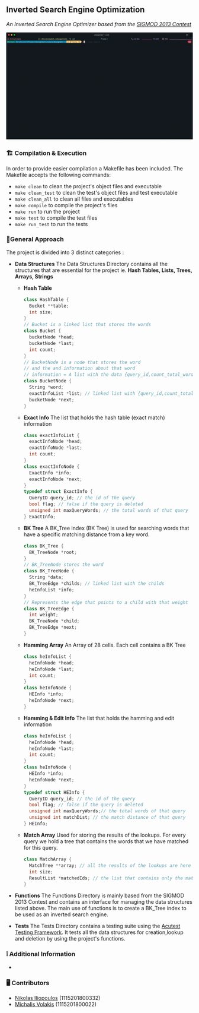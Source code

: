## Inverted Search Engine Optimization
*An Inverted Search Engine Optimizer based from the [SIGMOD 2013 Contest](https://sigmod.kaust.edu.sa/task-details.html)*

![Project Demo](public/project_demo.gif)
### :building_construction: Compilation & Execution

In order to provide easier compilation a Makefile has been included. The Makefile accepts the following commands: 
- ```make clean``` to clean the project's object files and executable
- ```make clean_test``` to clean the test's object files and test executable
- ```make clean_all``` to clean all files and executables
-  ```make compile``` to compile the project's files
- ```make run``` to run the project
- ```make test``` to compile the test files
- ```make run_test``` to run the tests



### :notebook_with_decorative_cover:General Approach

The project is divided into 3 distinct categories :
- **Data Structures** The Data Structures Directory contains all the structures that are essential for the project ie. **Hash Tables, Lists, Trees, Arrays, Strings**
    - **Hash Table**
        ```cpp
        class HashTable {
          Bucket **table;
          int size;
        }
        // Bucket is a linked list that stores the words
        class Bucket { 
          bucketNode *head;
          bucketNode *last;
          int count;
        }
        // BucketNode is a node that stores the word
        // and the and information about that word
        // information = A list with the data {query_id,count_total_words}
        class BucketNode {
          String *word;
          exactInfoList *list; // linked list with {query_id,count_total_words}
          bucketNode *next;
        }
        ```
  - **Exact Info** The list that holds the hash table (exact match) information
      ```cpp
      class exactInfoList {
        exactInfoNode *head;
        exactInfoNode *last;
        int count;
      }
      class exactInfoNode {
        ExactInfo *info;
        exactInfoNode *next;
      }
      typedef struct ExactInfo {
        QueryID query_id; // the id of the query
        bool flag; // false if the query is deleted 
        unsigned int maxQueryWords; // the total words of that query
      } ExactInfo;
      ```
  - **BK Tree** A BK_Tree index (BK Tree) is used for searching words that have a specific matching distance from a key word.
      ```cpp
      class BK_Tree {
        BK_TreeNode *root;
      }
      // BK_TreeNode stores the word
      class BK_TreeNode { 
        String *data;
        BK_TreeEdge *childs; // linked list with the childs
        heInfoList *info;
      }
      // Represents the edge that points to a child with that weight
      class BK_TreeEdge {
        int weight;
        BK_TreeNode *child;
        BK_TreeEdge *next;
      }
      ```
  - **Hamming Array** An Array of 28 cells. Each cell contains a BK Tree
      ```cpp
      class heInfoList {
        heInfoNode *head;
        heInfoNode *last;
        int count;
      }
      class heInfoNode {
        HEInfo *info;
        heInfoNode *next;
      }
      ```
  - **Hamming & Edit Info** The list that holds the hamming and edit information
      ```cpp
      class heInfoList {
        heInfoNode *head;
        heInfoNode *last;
        int count;
      }
      class heInfoNode {
        HEInfo *info;
        heInfoNode *next;
      }
      typedef struct HEInfo {
        QueryID query_id; // the id of the query
        bool flag; // false if the query is deleted 
        unsigned int maxQueryWords;// the total words of that query
        unsigned int matchDist; // the match distance of that query
      } HEInfo;
      ```
  - **Match Array** Used for storing the results of the lookups. For every query we hold a tree that contains the words that we have matched for this query.
      ```cpp
      class MatchArray {
        MatchTree **array; // all the results of the lookups are here for each query
        int size;
        ResultList *matchedIds; // the list that contains only the matched ids
      }
      ```

- **Functions** The Functions Directory is mainly based from the SIGMOD 2013 Contest and contains an interface for managing the data structures listed above. The main use of functions is to create a BK_Tree index to be used as an inverted search engine.
- **Tests** The Tests Directory contains a testing suite using the [Acutest Testing Framework](https://github.com/mity/acutest). It tests all the data structures for creation,lookup and deletion by using the project's functions.

### :grey_exclamation: Additional Information
- 

### :desktop_computer: Contributors
 - [Nikolas Iliopoulos](https://github.com/nikolasil) (1115201800332) 
 - [Michalis Volakis](https://github.com/michael-vol) (1115201800022)
